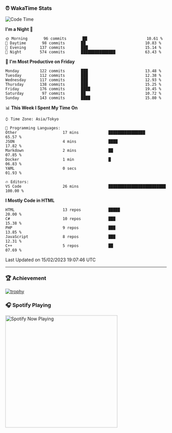 ### ⏰ WakaTime Stats


<!--START_SECTION:waka-->
![Code Time](http://img.shields.io/badge/Code%20Time-512%20hrs%2022%20mins-blue)

**I'm a Night 🦉** 

```text
🌞 Morning       96 commits       ██                          10.61 % 
🌆 Daytime       98 commits       ██                          10.83 % 
🌃 Evening      137 commits       ███                         15.14 % 
🌙 Night        574 commits       ███████████████             63.43 % 

```
📅 **I'm Most Productive on Friday** 

```text
Monday         122 commits       ███                         13.48 % 
Tuesday        112 commits       ███                         12.38 % 
Wednesday      117 commits       ███                         12.93 % 
Thursday       138 commits       ███                         15.25 % 
Friday         176 commits       ████                        19.45 % 
Saturday        97 commits       ██                          10.72 % 
Sunday         143 commits       ████                        15.80 % 

```


📊 **This Week I Spent My Time On** 

```text
⌚︎ Time Zone: Asia/Tokyo

💬 Programming Languages: 
Other                    17 mins             ████████████████            65.57 % 
JSON                     4 mins              ████                        17.82 % 
Markdown                 2 mins              ██                          07.85 % 
Docker                   1 min               █                           06.83 % 
YAML                     0 secs                                          01.93 % 

🔥 Editors: 
VS Code                  26 mins             █████████████████████████   100.00 % 

```

**I Mostly Code in HTML** 

```text
HTML                     13 repos            █████                       20.00 % 
C#                       10 repos            ███                         15.38 % 
PHP                      9 repos             ███                         13.85 % 
JavaScript               8 repos             ███                         12.31 % 
C++                      5 repos             ██                          07.69 % 

```



 Last Updated on 15/02/2023 19:07:46 UTC
<!--END_SECTION:waka-->

---

### 🏆 Achievement

[![trophy](https://github-profile-trophy.vercel.app/?username=Slime-hatena&theme=flat&no-bg=true&no-frame=true&column=8)](https://github.com/ryo-ma/github-profile-trophy)

### 🎧 Spotify Playing

[<img src="https://spotify-now-playing-slime-hatena.vercel.app/api/spotify-playing" alt="Spotify Now Playing" width="350" />](https://open.spotify.com/user/slime_hatena)

<!--
**Slime-hatena/Slime-hatena** is a ✨ _special_ ✨ repository because its `README.md` (this file) appears on your GitHub profile.

Here are some ideas to get you started:

- 🔭 I’m currently working on ...
- 🌱 I’m currently learning ...
- 👯 I’m looking to collaborate on ...
- 🤔 I’m looking for help with ...
- 💬 Ask me about ...
- 📫 How to reach me: ...
- 😄 Pronouns: ...
- ⚡ Fun fact: ...
-->
